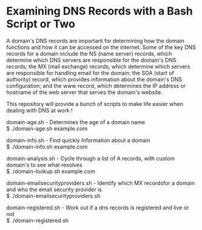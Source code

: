 # Examining DNS Records with a Bash Script or Two

A domain's DNS records are important for determining how the domain functions and how it can be accessed on the internet. Some of the key DNS records for a domain include the NS (name server) records, which determine which DNS servers are responsible for the domain's DNS records; the MX (mail exchange) records, which determine which servers are responsible for handling email for the domain; the SOA (start of authority) record, which provides information about the domain's DNS configuration; and the www record, which determines the IP address or hostname of the web server that serves the domain's website.

This repository will provide a bunch of scripts to make life easier when dealing with DNS at work ! 

domain-age.sh - Determines the age of a domain name<br>
$ ./domain-age.sh example.com

domain-info.sh - Find quickly Information about a domain<br>
$ ./domain-info.sh example.com

domain-analysis.sh - Cycle through a list of A records, with custom domain's to see what resolves<br>
$ ./domain-lookup.sh example.com

domain-emailsecurityproviders.sh - Identify which MX recordsfor a domain and who the email security provider is<br>
$ ./domain-emailsecurityproviders.sh

domain-registered.sh - Work out if a dns records is registered and live or not<BR>
$ ./domain-registered.sh 
